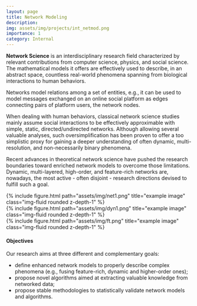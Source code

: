 ```yaml
---
layout: page
title: Network Modeling
description: 
img: assets/img/projects/int_netmod.png
importance: 1
category: Internal
---
```


**Network Science** is an interdisciplinary research field characterized by relevant contributions from computer science, physics, and social science. 
The mathematical models it offers are effectively used to describe, in an abstract space, countless real-world phenomena spanning from biological interactions to human behaviors. 

Networks model relations among a set of entities, e.g., it can be used to model messages exchanged on an online social platform as edges connecting pairs of platform users, the network nodes. 

When dealing with human behaviors, classical network science studies mainly assume social interactions to be effectively approximable with simple, static, directed/undirected networks. 
Although allowing several valuable analyses, such oversimplification has been proven to offer a too simplistic proxy for gaining a deeper understanding of often dynamic, multi-resolution, and non-necessarily binary phenomena. 

Recent advances in theoretical network science have pushed the research boundaries toward enriched network models to overcome those limitations. 
Dynamic, multi-layered, high-order, and feature-rich networks are, nowadays, the most active - often disjoint - research directions devised to fulfill such a goal. 

<div class="row">
    <div class="col-sm mt-3 mt-md-0">
        {% include figure.html path="assets/img/net1.png" title="example image" class="img-fluid rounded z-depth-1" %}
    </div>
    <div class="col-sm mt-3 mt-md-0">
        {% include figure.html path="assets/img/dyn1.png" title="example image" class="img-fluid rounded z-depth-1" %}
    </div>
    <div class="col-sm mt-3 mt-md-0">
        {% include figure.html path="assets/img/ft.png" title="example image" class="img-fluid rounded z-depth-1" %}
    </div>
</div>

#### Objectives
Our research aims at three different and complementary goals:
- define enhanced network models to properly describe complex phenomena (e.g., fusing feature-rich, dynamic and higher-order ones);
- propose novel algorithms aimed at extracting valuable knowledge from networked data;
- propose stable methodologies to statistically validate network models and algorithms.